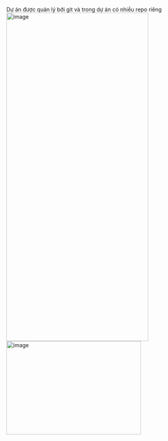 Dự án được quản lý bởi git và trong dự án có nhiều repo riêng
<img width="370" height="858" alt="image" src="https://github.com/user-attachments/assets/3e81bd19-e0ed-4e4f-9176-126a9b9f0959" />
<img width="351" height="244" alt="image" src="https://github.com/user-attachments/assets/70e874f9-8417-47d4-9208-593fc82daeec" />
